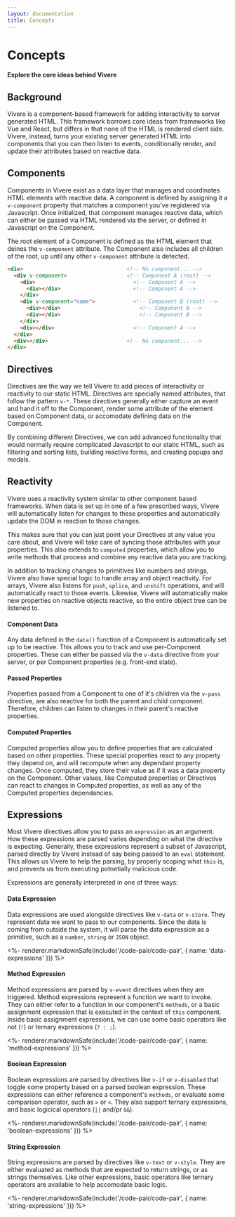 ```yaml
---
layout: documentation
title: Concepts
---
```


# Concepts

#### Explore the core ideas behind Vivere

## Background

Vivere is a component-based framework for adding interactivity to server generated HTML. This framework borrows core ideas from frameworks like Vue and React, but differs in that none of the HTML is rendered client side. Vivere, instead, turns your existing server generated HTML into components that you can then listen to events, conditionally render, and update their attributes based on reactive data.

## Components

Components in Vivere exist as a data layer that manages and coordinates HTML elements with reactive data. A component is defined by assigning it a `v-component` property that matches a component you've registered via Javascript. Once initialized, that component manages reactive data, which can either be passed via HTML rendered via the server, or defined in Javascript on the Component.

The root element of a Component is defined as the HTML element that deines the `v-component` attribute. The Component also includes all children of the root, up until any other `v-component` attribute is detected.

```html
<div>                                 <!-- No component... -->
  <div v-component>                   <!-- Component A (root) -->
    <div>                               <!-- Component A -->
      <div></div>                       <!-- Component A -->
    </div>
    <div v-component="name">            <!-- Component B (root) -->
      <div></div>                         <!-- Component B -->
      <div></div>                         <!-- Component B -->
    </div>
    <div></div>                         <!-- Component A -->
  </div>
  <div></div>                         <!-- No component... -->
</div>
```

## Directives

Directives are the way we tell Vivere to add pieces of interactivity or reactivity to our static HTML. Directives are specially named attributes, that follow the pattern `v-*`. These directives generally either capture an event and hand it off to the Component, render some attribute of the element based on Component data, or accomodate defining data on the Component.

By combining different Directives, we can add advanced functionality that would normally require complicated Javascript to our static HTML, such as filtering and sorting lists, building reactive forms, and creating popups and modals.

## Reactivity

Vivere uses a reactivity system similar to other component based frameworks. When data is set up in one of a few prescribed ways, Vivere will automatically listen for changes to these properties and automatically update the DOM in reaction to those changes.

This makes sure that you can just point your Directives at any value you care about, and Vivere will take care of syncing those attributes with your properties. This also extends to `computed` properties, which allow you to write methods that process and combine any reactive data you are tracking.

In addition to tracking changes to primitives like numbers and strings, Vivere also have special logic to handle array and object reactivity. For arrays, Vivere also listens for `push`, `splice`, and `unshift` operations, and will automatically react to those events. Likewise, Vivere will automatically make new properties on reactive objects reactive, so the entire object tree can be listened to.

#### Component Data

Any data defined in the `data()` function of a Component is automatically set up to be reactive. This allows you to track and use per-Component properties. These can either be passed via the `v-data` directive from your server, or per Component properties (e.g. front-end state).

#### Passed Properties

Properties passed from a Component to one of it's children via the `v-pass` directive, are also reactive for both the parent and child component. Therefore, children can listen to changes in their parent's reactive properties.

#### Computed Properties

Computed properties allow you to define properties that are calculated based on other properties. These special properties react to any property they depend on, and will recompute when any dependant property changes. Once computed, they store their value as if it was a data property on the Component. Other values, like Computed properties or Directives can react to changes in Computed properties, as well as any of the Computed properties dependancies.


## Expressions

Most Vivere directives allow you to pass an `expression` as an argument. How these expressions are parsed varies depending on what the directive is expecting. Generally, these expressions represent a subset of Javascript, parsed directly by Vivere instead of say being passed to an `eval` statement. This allows us Vivere to help the parsing, by properly scoping what `this` is, and prevents us from executing potnetially malicious code.

Expressions are generally interpreted in one of three ways:

#### Data Expression

Data expressions are used alongside directives like `v-data` or `v-store`. They represent data we want to pass to our components. Since the data is coming from outside the system, it will parse the data expression as a primitive, such as a `number`, `string` or `JSON` object.

<%- renderer.markdownSafe(include('/code-pair/code-pair', { name: 'data-expressions' })) %>

#### Method Expression

Method expressions are parsed by `v-event` directives when they are triggered. Method expressions represent a function we want to invoke. They can either refer to a function in our component's `methods`, or a basic assignment expression that is executed in the context of `this` component. Inside basic assignment expressions, we can use some basic operators like not (`!`) or ternary expressions (`? : ;`).

<%- renderer.markdownSafe(include('/code-pair/code-pair', { name: 'method-expressions' })) %>

#### Boolean Expression

Boolean expressions are parsed by directives like `v-if` or `v-disabled` that toggle some property based on a parsed boolean expression. These expressions can either reference a component's `methods`, or evaluate some comparison operator, such as `>` or `<`. They also support ternary expressions, and basic logicical operators (`||` and/pr `&&`).

<%- renderer.markdownSafe(include('/code-pair/code-pair', { name: 'boolean-expressions' })) %>

#### String Expression

String expressions are parsed by directives like `v-text` or `v-style`. They are either evaluated as methods that are expected to return strings, or as strings themselves. Like other expressions, basic operators like ternary operators are available to help accomodate basic logic.

<%- renderer.markdownSafe(include('/code-pair/code-pair', { name: 'string-expressions' })) %>
